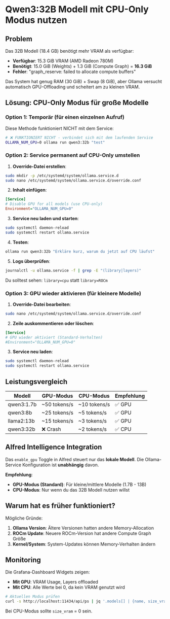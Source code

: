 # Qwen3:32B Modell mit CPU-Only Modus nutzen

## Problem
Das 32B Modell (18.4 GB) benötigt mehr VRAM als verfügbar:
- **Verfügbar**: 15.3 GiB VRAM (AMD Radeon 780M)
- **Benötigt**: 15.0 GiB (Weights) + 1.3 GiB (Compute Graph) = **16.3 GiB**
- **Fehler**: "graph_reserve: failed to allocate compute buffers"

Das System hat genug RAM (30 GiB) + Swap (8 GiB), aber Ollama versucht automatisch
GPU-Offloading und scheitert am zu kleinen VRAM.

## Lösung: CPU-Only Modus für große Modelle

### Option 1: Temporär (für einen einzelnen Aufruf)
Diese Methode funktioniert NICHT mit dem Service:
```bash
# ❌ FUNKTIONIERT NICHT - verbindet sich mit dem laufenden Service
OLLAMA_NUM_GPU=0 ollama run qwen3:32b "test"
```

### Option 2: Service permanent auf CPU-Only umstellen

1. **Override-Datei erstellen**:
```bash
sudo mkdir -p /etc/systemd/system/ollama.service.d
sudo nano /etc/systemd/system/ollama.service.d/override.conf
```

2. **Inhalt einfügen**:
```ini
[Service]
# Disable GPU for all models (use CPU-only)
Environment="OLLAMA_NUM_GPU=0"
```

3. **Service neu laden und starten**:
```bash
sudo systemctl daemon-reload
sudo systemctl restart ollama.service
```

4. **Testen**:
```bash
ollama run qwen3:32b "Erkläre kurz, warum du jetzt auf CPU läufst"
```

5. **Logs überprüfen**:
```bash
journalctl -u ollama.service -f | grep -E "(library|layers)"
```

Du solltest sehen: `library=cpu` statt `library=ROCm`

### Option 3: GPU wieder aktivieren (für kleinere Modelle)

1. **Override-Datei bearbeiten**:
```bash
sudo nano /etc/systemd/system/ollama.service.d/override.conf
```

2. **Zeile auskommentieren oder löschen**:
```ini
[Service]
# GPU wieder aktiviert (Standard-Verhalten)
#Environment="OLLAMA_NUM_GPU=0"
```

3. **Service neu laden**:
```bash
sudo systemctl daemon-reload
sudo systemctl restart ollama.service
```

## Leistungsvergleich

| Modell | GPU-Modus | CPU-Modus | Empfehlung |
|--------|-----------|-----------|------------|
| qwen3:1.7b | ~50 tokens/s | ~10 tokens/s | ✅ GPU |
| qwen3:8b | ~25 tokens/s | ~5 tokens/s | ✅ GPU |
| llama2:13b | ~15 tokens/s | ~3 tokens/s | ✅ GPU |
| qwen3:32b | ❌ Crash | ~2 tokens/s | ✅ CPU |

## AIfred Intelligence Integration

Das `enable_gpu` Toggle in AIfred steuert nur das **lokale Modell**.
Die Ollama-Service Konfiguration ist **unabhängig** davon.

**Empfehlung**:
- **GPU-Modus (Standard)**: Für kleine/mittlere Modelle (1.7B - 13B)
- **CPU-Modus**: Nur wenn du das 32B Modell nutzen willst

## Warum hat es früher funktioniert?

Mögliche Gründe:
1. **Ollama Version**: Ältere Versionen hatten andere Memory-Allocation
2. **ROCm Update**: Neuere ROCm-Version hat andere Compute Graph Größe
3. **Kernel/System**: System-Updates können Memory-Verhalten ändern

## Monitoring

Die Grafana-Dashboard Widgets zeigen:
- **Mit GPU**: VRAM Usage, Layers offloaded
- **Mit CPU**: Alle Werte bei 0, da kein VRAM genutzt wird

```bash
# Aktuellen Modus prüfen
curl -s http://localhost:11434/api/ps | jq '.models[] | {name, size_vram}'
```

Bei CPU-Modus sollte `size_vram` = 0 sein.
